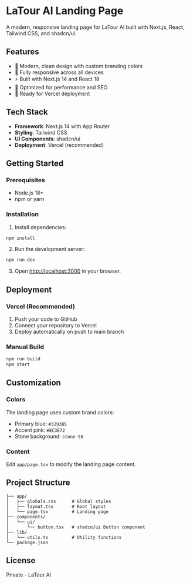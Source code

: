# LaTour AI Landing Page

A modern, responsive landing page for LaTour AI built with Next.js, React, Tailwind CSS, and shadcn/ui.

## Features

- 🎨 Modern, clean design with custom branding colors
- 📱 Fully responsive across all devices
- ⚡ Built with Next.js 14 and React 18
- 🎯 Optimized for performance and SEO
- 🚀 Ready for Vercel deployment

## Tech Stack

- **Framework**: Next.js 14 with App Router
- **Styling**: Tailwind CSS
- **UI Components**: shadcn/ui
- **Deployment**: Vercel (recommended)

## Getting Started

### Prerequisites

- Node.js 18+ 
- npm or yarn

### Installation

1. Install dependencies:
```bash
npm install
```

2. Run the development server:
```bash
npm run dev
```

3. Open [http://localhost:3000](http://localhost:3000) in your browser.

## Deployment

### Vercel (Recommended)

1. Push your code to GitHub
2. Connect your repository to Vercel
3. Deploy automatically on push to main branch

### Manual Build

```bash
npm run build
npm start
```

## Customization

### Colors
The landing page uses custom brand colors:
- Primary blue: `#3293B5`
- Accent pink: `#EC3E72`
- Stone background: `stone-50`

### Content
Edit `app/page.tsx` to modify the landing page content.

## Project Structure

```
├── app/
│   ├── globals.css      # Global styles
│   ├── layout.tsx       # Root layout
│   └── page.tsx         # Landing page
├── components/
│   └── ui/
│       └── button.tsx   # shadcn/ui Button component
├── lib/
│   └── utils.ts         # Utility functions
└── package.json
```

## License

Private - LaTour AI 